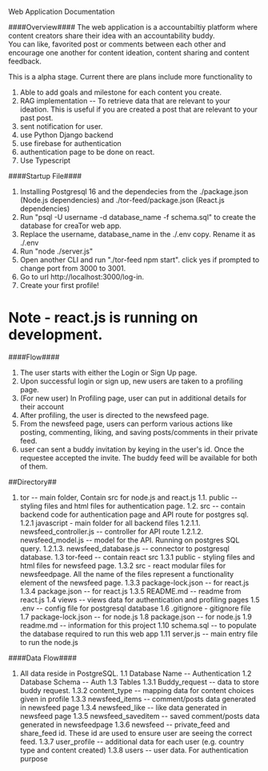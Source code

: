Web Application Documentation

####Overview####
The web application is a accountabiltiy platform where content creators share their idea with an accountability buddy.  
You can like, favorited post or comments between each other and encourage one another for content ideation, content sharing and content feedback.

This is a alpha stage. Current there are plans include more functionality to
1) Able to add goals and milestone for each content you create.
2) RAG implementation -- To retrieve data that are relevant to your ideation. This is useful if you are created a post that are relevant to your past post.
3) sent notification for user.
4) use Python Django backend
5) use firebase for authentication
5) authentication page to be done on react.
6) Use Typescript

####Startup File####
1. Installing Postgresql 16 and the dependecies from the ./package.json (Node.js dependencies) and ./tor-feed/package.json (React.js dependencies)
2. Run "psql -U username -d database_name -f schema.sql" to create the database for creaTor web app. 
3. Replace the username, database_name in the ./.env copy. Rename it as ./.env
4. Run "node ./server.js"
5. Open another CLI and run "./tor-feed npm start". click yes if prompted to change port from 3000 to 3001.
6. Go to url http://localhost:3000/log-in.
7. Create your first profile!


# Note - react.js is running on development. 

####Flow####
1. The user starts with either the Login or Sign Up page.
2. Upon successful login or sign up, new users are taken to a profiling page.
3. (For new user) In Profiling page, user can put in additional details for their account
3. After profiling, the user is directed to the newsfeed page.
4. From the newsfeed page, users can perform various actions like posting, commenting, liking, and saving posts/comments in their private feed.
5. user can sent a buddy invitation by keying in the user's id. Once the requestee accepted the invite. The buddy feed will be available for both of them.

##Directory##
1. tor -- main folder, Contain src for node.js and react.js
    1.1. public -- styling files and html files for authentication page.
    1.2. src  -- contain backend code for authentication page and API route for postgres sql.  
        1.2.1 javascript - main folder for all backend files
            1.2.1.1. newsfeed_controller.js -- controller for API route
            1.2.1.2. newsfeed_model.js -- model for the API. Running on postgres SQL query.
            1.2.1.3. newsfeed_database.js -- connector to postgresql database.
    1.3  tor-feed -- contain react src
        1.3.1 public - styling files and html files for newsfeed page.
        1.3.2 src - react modular files for newsfeedpage. All the name of the files represent a functionality element of the newsfeed page.
        1.3.3 package-lock.json -- for react.js
        1.3.4 package.json -- for react.js
        1.3.5 README.md -- readme from react.js
    1.4  views -- views data for authentication and profiling pages
    1.5 .env -- config file for postgresql database
    1.6 .gitignore - gitignore file
    1.7 package-lock.json -- for node.js
    1.8 package.json -- for node.js
    1.9 readme.md -- information for this project
    1.10 schema.sql -- to populate the database required to run this web app
    1.11 server.js -- main entry file to run the node.js

####Data Flow####
1. All data reside in PostgreSQL.
    1.1 Database Name -- Authentication
    1.2 Database Schema -- Auth
    1.3 Tables
        1.3.1 Buddy_request -- data to store buddy request. 
        1.3.2 content_type -- mapping data for content choices given in profile 
        1.3.3 newsfeed_items -- comment/posts data generated in newsfeed page
        1.3.4 newsfeed_like -- like data generated in newsfeed page
        1.3.5 newsfeed_saveditem -- saved comment/posts data generated in newsfeedpage
        1.3.6 newsfeed -- private_feed and share_feed id. These id are used to ensure user are seeing the correct feed.
        1.3.7 user_profile -- additional data for each user (e.g. country type and content created)
        1.3.8 users -- user data. For authentication purpose
